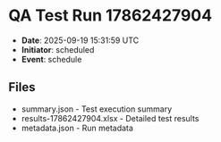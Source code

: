 # QA Test Run 17862427904

- **Date**: 2025-09-19 15:31:59 UTC
- **Initiator**: scheduled
- **Event**: schedule

## Files
- summary.json - Test execution summary
- results-17862427904.xlsx - Detailed test results
- metadata.json - Run metadata
